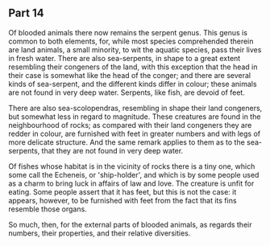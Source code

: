 ## Part 14

Of blooded animals there now remains the serpent genus.
This genus is common to both elements, for, while most species comprehended therein are land animals, a small minority, to wit the aquatic species, pass their lives in fresh water.
There are also sea-serpents, in shape to a great extent resembling their congeners of the land, with this exception that the head in their case is somewhat like the head of the conger; and there are several kinds of sea-serpent, and the different kinds differ in colour; these animals are not found in very deep water.
Serpents, like fish, are devoid of feet.

There are also sea-scolopendras, resembling in shape their land congeners, but somewhat less in regard to magnitude.
These creatures are found in the neighbourhood of rocks; as compared with their land congeners they are redder in colour, are furnished with feet in greater numbers and with legs of more delicate structure.
And the same remark applies to them as to the sea-serpents, that they are not found in very deep water.

Of fishes whose habitat is in the vicinity of rocks there is a tiny one, which some call the Echeneis, or 'ship-holder', and which is by some people used as a charm to bring luck in affairs of law and love.
The creature is unfit for eating.
Some people assert that it has feet, but this is not the case: it appears, however, to be furnished with feet from the fact that its fins resemble those organs.

So much, then, for the external parts of blooded animals, as regards their numbers, their properties, and their relative diversities.

